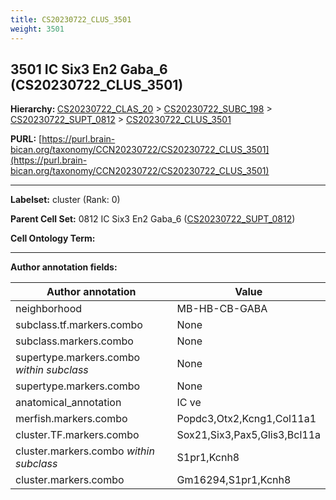 ```yaml
---
title: CS20230722_CLUS_3501
weight: 3501
---
```

## 3501 IC Six3 En2 Gaba_6 (CS20230722_CLUS_3501)
<b>Hierarchy: </b>
[CS20230722_CLAS_20](../CS20230722_CLAS_20) >
[CS20230722_SUBC_198](../CS20230722_SUBC_198) >
[CS20230722_SUPT_0812](../CS20230722_SUPT_0812) >
[CS20230722_CLUS_3501](../CS20230722_CLUS_3501)

**PURL:** [https://purl.brain-bican.org/taxonomy/CCN20230722/CS20230722_CLUS_3501](https://purl.brain-bican.org/taxonomy/CCN20230722/CS20230722_CLUS_3501)

---


**Labelset:** cluster (Rank: 0)

**Parent Cell Set:** 0812 IC Six3 En2 Gaba_6 ([CS20230722_SUPT_0812](../CS20230722_SUPT_0812))



**Cell Ontology Term:** 

[MARKER GENES.]: #


---

[TRANSFERRED ANNOTATIONS.]: #


[AUTHOR ANNOTATION FIELDS.]: #


**Author annotation fields:**

| Author annotation | Value |
|-------------------|-------|
|neighborhood|MB-HB-CB-GABA|
|subclass.tf.markers.combo|None|
|subclass.markers.combo|None|
|supertype.markers.combo _within subclass_|None|
|supertype.markers.combo|None|
|anatomical_annotation|IC ve|
|merfish.markers.combo|Popdc3,Otx2,Kcng1,Col11a1|
|cluster.TF.markers.combo|Sox21,Six3,Pax5,Glis3,Bcl11a|
|cluster.markers.combo _within subclass_|S1pr1,Kcnh8|
|cluster.markers.combo|Gm16294,S1pr1,Kcnh8|
